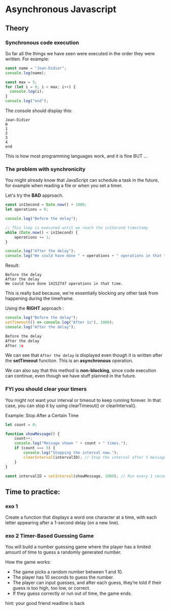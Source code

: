 # Asynchronous Javascript

## Theory

### Synchronous code execution

So far all the things we have seen were executed in the order they were written. For example:

```javascript
const name = "Jean-Didier";
console.log(name);

const max = 5;
for (let i = 0; i < max; i++) {
  console.log(i);
}
console.log("end");
```

The console should display this:

```
Jean-Didier
0
1
2
3
4
end
```

This is how most programming languages work, and it is fine BUT ...


### The problem with synchronicity

You might already know that JavaScript can schedule a task in the future, for example when reading a file or when you set a timer.

Let's try the **BAD** approach.

```javascript
const in1Second = Date.now() + 1000;
let operations = 0;

console.log("Before the delay");

// This loop is executed until we reach the in1Second timestamp
while (Date.now() < in1Second) {
	operations += 1;
}

console.log("After the delay");
console.log("We could have done " + operations + " operations in that time.");
```

Result:

```
Before the delay
After the delay
We could have done 14152747 operations in that time.
```

This is really bad because, we're essentially blocking any other task from happening during the timeframe.

Using the **RIGHT** approach :

```javascript
console.log("Before the delay");
setTimeout(() => console.log("After 1s"), 1000);
console.log("After the delay");
```

```javascript
Before the delay
After the delay
After 1s
```

We can see that `After the delay` is displayed even though it is written after the **setTimeout** function. This is an **asynchronous** operation.

We can also say that this method is **non-blocking**, since code execution can continue, even though we have stuff planned in the future.

### FYI you should clear your timers

You might not want your interval or timeout to keep running forever. In that case, you can stop it by using clearTimeout() or clearInterval().

Example: Stop After a Certain Time

```javascript
let count = 0;

function showMessage() {
	count++;
	console.log("Message shown " + count + " times.");
	if (count === 5) {
		console.log("Stopping the interval now.");
		clearInterval(intervalID); // Stop the interval after 5 messages
	}
}

const intervalID = setInterval(showMessage, 1000); // Run every 1 second
```
## Time to practice:

### exo 1

Create a function that displays a word one character at a time, with each letter appearing after a 1-second delay (on a new line).

### exo 2 Timer-Based Guessing Game

You will build a number guessing game where the player has a limited amount of time to guess a randomly generated number.

How the game works:

-   The game picks a random number between 1 and 10.
-   The player has 10 seconds to guess the number.
-   The player can input guesses, and after each guess, they’re told if their guess is too high, too low, or correct.
-   If they guess correctly or run out of time, the game ends.

hint: your good friend readline is back

